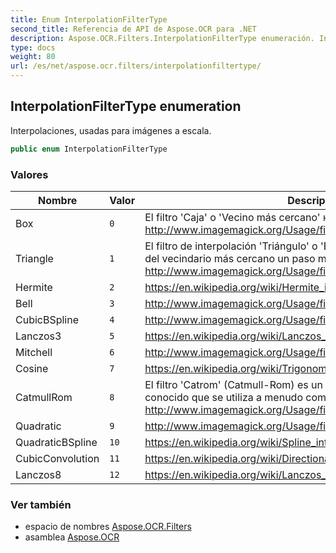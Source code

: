 ```yaml
---
title: Enum InterpolationFilterType
second_title: Referencia de API de Aspose.OCR para .NET
description: Aspose.OCR.Filters.InterpolationFilterType enumeración. Interpolaciones usadas para imágenes a escala.
type: docs
weight: 80
url: /es/net/aspose.ocr.filters/interpolationfiltertype/
---
```

## InterpolationFilterType enumeration

Interpolaciones, usadas para imágenes a escala.

```csharp
public enum InterpolationFilterType
```

### Valores

| Nombre | Valor | Descripción |
| --- | --- | --- |
| Box | `0` | El filtro 'Caja' o 'Vecino más cercano' ю http://www.imagemagick.org/Usage/filter/#box |
| Triangle | `1` | El filtro de interpolación 'Triángulo' o 'Bilineal' solo lleva la interpolación del vecindario más cercano un paso más allá. http://www.imagemagick.org/Usage/filter/#triangle |
| Hermite | `2` | https://en.wikipedia.org/wiki/Hermite_interpolation |
| Bell | `3` | http://www.imagemagick.org/Usage/filter/#gaussian |
| CubicBSpline | `4` | http://www.imagemagick.org/Usage/filter/#cubics |
| Lanczos3 | `5` | https://en.wikipedia.org/wiki/Lanczos_resampling |
| Mitchell | `6` | http://www.imagemagick.org/Usage/filter/#mitchell |
| Cosine | `7` | https://en.wikipedia.org/wiki/Trigonometric_interpolation |
| CatmullRom | `8` | El filtro 'Catrom' (Catmull-Rom) es un filtro cúbico estándar bien conocido que se utiliza a menudo como una función de interpolación. http://www.imagemagick.org/Usage/filter/#catrom-c |
| Quadratic | `9` | http://www.imagemagick.org/Usage/filter/#quadratic |
| QuadraticBSpline | `10` | https://en.wikipedia.org/wiki/Spline_interpolation |
| CubicConvolution | `11` | https://en.wikipedia.org/wiki/Directional_Cubic_Convolution_Interpolation |
| Lanczos8 | `12` | https://en.wikipedia.org/wiki/Lanczos_resampling |

### Ver también

* espacio de nombres [Aspose.OCR.Filters](../../aspose.ocr.filters/)
* asamblea [Aspose.OCR](../../)


